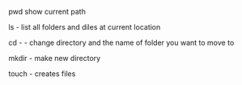 pwd show current path

ls - list all folders and diles at current location

cd - <directory-name> - change directory and the name of folder you want to move to 

mkdir <directory-name> - make new directory

touch <filename> - creates files